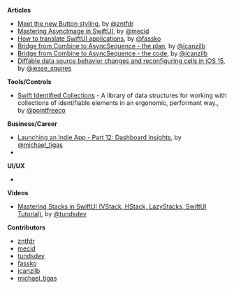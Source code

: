 
**Articles**

* [Meet the new Button styling](https://www.fivestars.blog/articles/button-styles-2/), by [@zntfdr](https://twitter.com/zntfdr)
* [Mastering AsyncImage in SwiftUI](https://swiftwithmajid.com/2021/07/07/mastering-asyncimage-in-swiftui/), by [@mecid](https://twitter.com/mecid)
* [How to translate SwiftUI applications](https://kristaps.me/blog/swiftui-localization/), by [@fassko](https://twitter.com/fassko)
* [Bridge from Combine to AsyncSequence - the plan](https://trycombine.com/posts/combine-async-sequence-1/), by [@icanzilb](https://twitter.com/icanzilb)
* [Bridge from Combine to AsyncSequence - the code](https://trycombine.com/posts/combine-async-sequence-2/), by [@icanzilb](https://twitter.com/icanzilb)
* [Diffable data source behavior changes and reconfiguring cells in iOS 15](https://www.jessesquires.com/blog/2021/07/08/diffable-data-source-behavior-changes-and-reconfiguring-cells-in-ios-15/), by [@jesse_squires](https://twitter.com/jesse_squires)

**Tools/Controls**

* [Swift Identified Collections](https://github.com/pointfreeco/swift-identified-collections) - A library of data structures for working with collections of identifiable elements in an ergonomic, performant way., by [@pointfreeco](https://twitter.com/pointfreeco)

**Business/Career**
* [Launching an Indie App - Part 12: Dashboard Insights](https://heyimakeapps.com/blog/launching-an-indie-app-part-12-dashboard-insights), by [@michael_tigas](https://twitter.com/michael_tigas)
* 

**UI/UX**

*

**Videos**

* [Mastering Stacks in SwiftUI (VStack, HStack, LazyStacks, SwiftUI Tutorial)](https://youtu.be/P6eFtYaX4ow), by [@tundsdev](https://twitter.com/tundsdev)

**Contributors**

* [zntfdr](https://github.com/zntfdr)
* [mecid](https://github.com/mecid)
* [tundsdev](https://github.com/tunds)
* [fassko](https://github.com/fassko)
* [icanzilb](https://github.com/icanzilb)
* [michael_tigas](https://github.com/teeeeeegz)
